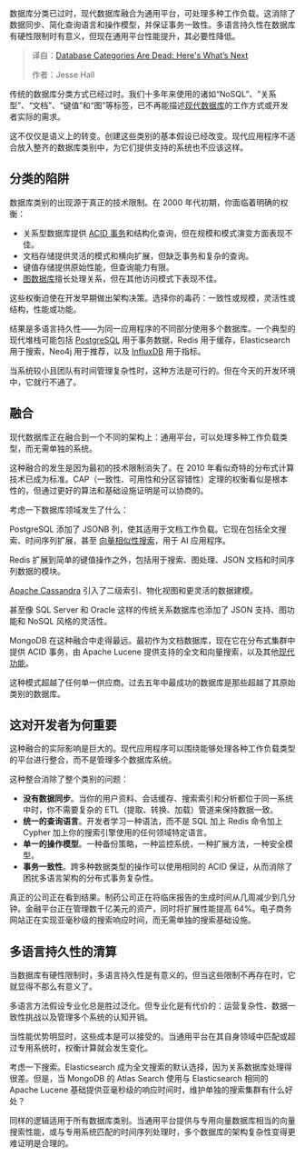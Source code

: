 <!--
title: 数据库分类已成过去：未来趋势前瞻
cover: https://cdn.thenewstack.io/media/2025/08/1a727615-convergence.jpg
summary: 数据库分类已过时，现代数据库融合为通用平台，可处理多种工作负载。这消除了数据同步、简化查询语言和操作模型，并保证事务一致性。多语言持久性在数据库有硬性限制时有意义，但现在通用平台性能提升，其必要性降低。
-->

数据库分类已过时，现代数据库融合为通用平台，可处理多种工作负载。这消除了数据同步、简化查询语言和操作模型，并保证事务一致性。多语言持久性在数据库有硬性限制时有意义，但现在通用平台性能提升，其必要性降低。

> 译自：[Database Categories Are Dead: Here's What’s Next](https://thenewstack.io/database-categories-are-dead-heres-whats-next/)
> 
> 作者：Jesse Hall

传统的数据库分类方式已经过时。我们十多年来使用的诸如“NoSQL”、“关系型”、“文档”、“键值”和“图”等标签，已不再能描述[现代数据库](https://thenewstack.io/introduction-to-databases/)的工作方式或开发者实际的需求。

这不仅仅是语义上的转变。创建这些类别的基本假设已经改变。现代应用程序不适合放入整齐的数据库类别中，为它们提供支持的系统也不应该这样。

## **分类的陷阱**

数据库类别的出现源于真正的技术限制。在 2000 年代初期，你面临着明确的权衡：

* 关系型数据库提供 [ACID 事务](https://thenewstack.io/acid-compliant-distributed-sql-enters-the-agentic-ai-era/)和结构化查询，但在规模和模式演变方面表现不佳。
* 文档存储提供灵活的模式和横向扩展，但缺乏事务和复杂的查询。
* 键值存储提供原始性能，但查询能力有限。
* [图数据库](https://thenewstack.io/common-uses-cases-for-graph-databases/)擅长处理关系，但在其他访问模式下表现不佳。

这些权衡迫使在开发早期做出架构决策。选择你的毒药：一致性或规模，灵活性或结构，性能或功能。

结果是多语言持久性——为同一应用程序的不同部分使用多个数据库。一个典型的现代堆栈可能包括 [PostgreSQL](https://thenewstack.io/postgresql-18-delivers-significant-performance-gains-for-oltp-and-analytics/) 用于事务数据，Redis 用于缓存，Elasticsearch 用于搜索，Neo4j 用于推荐，以及 [InfluxDB](https://www.influxdata.com/?utm_source=vendor&utm_medium=referral&utm_campaign=2025_spnsr-web_tns&utm_content=note&utm_content=inline-mention) 用于指标。

当系统较小且团队有时间管理复杂性时，这种方法是可行的。但在今天的开发环境中，它就行不通了。

## **融合**

现代数据库正在融合到一个不同的架构上：通用平台，可以处理多种工作负载类型，而无需单独的系统。

这种融合的发生是因为最初的技术限制消失了。在 2010 年看似奇特的分布式计算技术已成为标准。CAP（一致性、可用性和分区容错性）定理的权衡看似是根本性的，但通过更好的算法和基础设施证明是可以协商的。

考虑一下数据库领域发生了什么：

PostgreSQL 添加了 JSONB 列，使其适用于文档工作负载。它现在包括全文搜索、时间序列扩展，甚至 [向量相似性搜索](https://thenewstack.io/combining-the-power-of-text-based-keyword-and-vector-search/)，用于 AI 应用程序。

Redis 扩展到简单的键值操作之外，包括用于搜索、图处理、JSON 文档和时间序列数据的模块。

[Apache Cassandra](https://thenewstack.io/why-apache-cassandra-5-0-is-a-game-changer-for-developers/) 引入了二级索引、物化视图和更灵活的数据建模。

甚至像 SQL Server 和 Oracle 这样的传统关系数据库也添加了 JSON 支持、图功能和 NoSQL 风格的灵活性。

MongoDB 在这种融合中走得最远。最初作为文档数据库，现在它在分布式集群中提供 ACID 事务，由 Apache Lucene 提供支持的全文和向量搜索，以及其他[现代功能](https://www.mongodb.com/products/platform/atlas-database/features/?utm_campaign=devrel&utm_source=third-party-content&utm_medium=cta&utm_content=tns-database-categories-are-dead&utm_term=jesse.hall)。

这种模式超越了任何单一供应商。过去五年中最成功的数据库是那些超越了其原始类别的数据库。

## **这对开发者为何重要**

这种融合的实际影响是巨大的。现代应用程序可以围绕能够处理各种工作负载类型的平台进行整合，而不是管理多个数据库系统。

这种整合消除了整个类别的问题：

* **没有数据同步**。当你的用户资料、会话缓存、搜索索引和分析都位于同一系统中时，你不需要复杂的 ETL（提取、转换、加载）管道来保持数据一致。
* **统一的查询语言**。开发者学习一种语法，而不是 SQL 加上 Redis 命令加上 Cypher 加上你的搜索引擎使用的任何领域特定语言。
* **单一的操作模型**。一种备份策略，一种监控系统，一种扩展方法，一种安全模型。
* **事务一致性**。跨多种数据类型的操作可以使用相同的 ACID 保证，从而消除了困扰多语言架构的分布式事务复杂性。

真正的公司正在看到结果。制药公司正在将临床报告的生成时间从几周减少到几分钟。金融平台正在管理数千亿美元的资产，同时将扩展性能提高 64%。电子商务网站正在实现亚毫秒级的搜索响应时间，而无需单独的搜索基础设施。

## **多语言持久性的清算**

当数据库有硬性限制时，多语言持久性是有意义的。但当这些限制不再存在时，它就显得不那么有意义了。

多语言方法假设专业化总是胜过泛化。但专业化是有代价的：运营复杂性、数据一致性挑战以及管理多个系统的认知开销。

当性能优势明显时，这些成本是可以接受的。当通用平台在其自身领域中匹配或超过专用系统时，权衡计算就会发生变化。

考虑一下搜索。Elasticsearch 成为全文搜索的默认选择，因为关系数据库处理得很差。但是，当 MongoDB 的 Atlas Search 使用与 Elasticsearch 相同的 Apache Lucene 基础提供亚毫秒级的响应时间时，维护单独的搜索集群有什么好处？

同样的逻辑适用于所有数据库类别。当通用平台提供与专用向量数据库相当的向量搜索性能，或与专用系统匹配的时间序列处理时，多个数据库的架构复杂性变得更难证明是合理的。